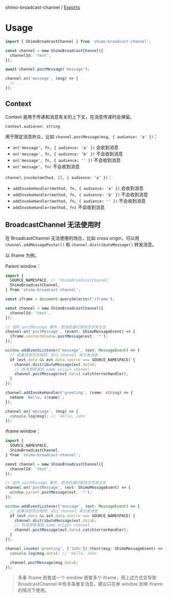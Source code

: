 shimo-broadcast-channel / [Exports](modules.md)

# Usage

```typescript
import { ShimoBroadcastChannel } from 'shimo-broadcast-channel';

const channel = new ShimoBroadcastChannel({
  channelId: 'test',
});

await channel.postMessage('message');

channel.on('message', (msg) => {
  // ...
});
```

## Context

Context 是用于传递和消息有关的上下文，在消息传递时会保留。

`Context.audiecen: string`

用于限定消息听众，比如 `channel.postMessage(msg, { audience: 'a' })`：

- `on('message', fn, { audience: 'a' })` 会收到消息
- `on('message', fn, { audience: 'b' })` 不会收到消息
- `on('message', fn, { audience: '' })` 不会收到消息
- `on('message', fn)` 不会收到消息

`channel.invoke(method, [], { audience: 'a' })`：

- `addInvokeHandler(method, fn, { audience: 'a' })` 会收到消息
- `addInvokeHandler(method, fn, { audience: 'b' })` 不会收到消息
- `addInvokeHandler(method, fn, { audience: '' })` 不会收到消息
- `addInvokeHandler(method, fn)` 不会收到消息

## BroadcastChannel 无法使用时

在 BroadcastChannel 无法使用的场合，比如 cross origin，可以用 `channel.addMessagePoster()` 和 `channel.distributeMessage()` 转发消息。

以 iframe 为例。

Parent window：

```typescript
import {
  SOURCE_NAMESPACE, // 'ShimoBroadcastChannel'
  ShimoBroadcastChannel,
} from 'shimo-broadcast-channel';

const iframe = document.querySelector('iframe');

const channel = new ShimoBroadcastChannel({
  channelId: 'test',
});

// 监听 postMessage 事件，把消息通过其他方式发出去
channel.on('postMessage', (event: ShimoMessageEvent) => {
  iframe.contentWindow.postMessage(evt, '*');
});

window.addEventListener('message', (evt: MessageEvent) => {
  // 如果消息符合规则，则让 channel 来分发消息
  if (evt.data && evt.data.source === SOURCE_NAMESPACE) {
    channel.distributeMessage(evt.data);
    // 将消息转发到 same origin channel
    channel.postMessage(evt.data).catch(errorHandler);
  }
});

channel.addInvokeHandler('greeting', (name: string) => {
  return `Hello, ${name}`;
});

channel.on('message', (msg) => {
  console.log(msg); // 'Hello, John'
});
```

iframe window：

```typescript
import {
  SOURCE_NAMESPACE,
  ShimoBroadcastChannel,
} from 'shimo-broadcast-channel';

const channel = new ShimoBroadcastChannel({
  channelId: 'test',
});

// 监听 postMessage 事件，把消息通过其他方式发出去
channel.on('postMessage', (evt: ShimoMessageEvent) => {
  window.parent.postMessage(evt, '*');
});

window.addEventListener('message', (evt: MessageEvent) => {
  // 如果消息符合规则，则让 channel 来分发消息
  if (evt.data && evt.data.source === SOURCE_NAMESPACE) {
    channel.distributeMessage(evt.data);
    // 将消息转发到 same origin channel
    channel.postMessage(evt.data).catch(errorHandler);
  }
});

channel.invoke('greeting', ['John']).then((msg: ShimoMessageEvent) => {
  console.log(msg.data); // 'Hello, John'

  channel.postMessage(msg.data);
});
```

> 多重 iframe 嵌套或一个 window 嵌套多个 iframe，用上述方式会导致 BroadcastChannel 中有多条重复消息，建议只在单 window 到单 iframe 的情况下使用。
